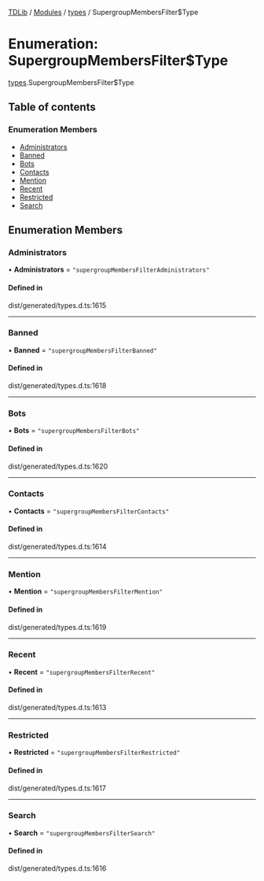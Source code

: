 [TDLib](../README.md) / [Modules](../modules.md) / [types](../modules/types.md) / SupergroupMembersFilter$Type

# Enumeration: SupergroupMembersFilter$Type

[types](../modules/types.md).SupergroupMembersFilter$Type

## Table of contents

### Enumeration Members

- [Administrators](types.SupergroupMembersFilter_Type.md#administrators)
- [Banned](types.SupergroupMembersFilter_Type.md#banned)
- [Bots](types.SupergroupMembersFilter_Type.md#bots)
- [Contacts](types.SupergroupMembersFilter_Type.md#contacts)
- [Mention](types.SupergroupMembersFilter_Type.md#mention)
- [Recent](types.SupergroupMembersFilter_Type.md#recent)
- [Restricted](types.SupergroupMembersFilter_Type.md#restricted)
- [Search](types.SupergroupMembersFilter_Type.md#search)

## Enumeration Members

### Administrators

• **Administrators** = ``"supergroupMembersFilterAdministrators"``

#### Defined in

dist/generated/types.d.ts:1615

___

### Banned

• **Banned** = ``"supergroupMembersFilterBanned"``

#### Defined in

dist/generated/types.d.ts:1618

___

### Bots

• **Bots** = ``"supergroupMembersFilterBots"``

#### Defined in

dist/generated/types.d.ts:1620

___

### Contacts

• **Contacts** = ``"supergroupMembersFilterContacts"``

#### Defined in

dist/generated/types.d.ts:1614

___

### Mention

• **Mention** = ``"supergroupMembersFilterMention"``

#### Defined in

dist/generated/types.d.ts:1619

___

### Recent

• **Recent** = ``"supergroupMembersFilterRecent"``

#### Defined in

dist/generated/types.d.ts:1613

___

### Restricted

• **Restricted** = ``"supergroupMembersFilterRestricted"``

#### Defined in

dist/generated/types.d.ts:1617

___

### Search

• **Search** = ``"supergroupMembersFilterSearch"``

#### Defined in

dist/generated/types.d.ts:1616
